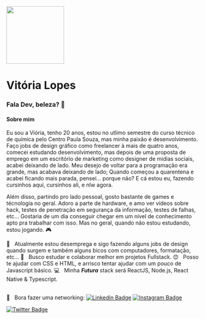 <img width="150px" src="https://avatars2.githubusercontent.com/u/64246018?s=460&u=3d07c48c53255d53e3406037c7f98af14fd98689&v=4">

# Vitória Lopes

### Fala Dev, beleza? :rocket:
<h4> Sobre mim </h4>
Eu sou a Viória, tenho 20 anos, estou no utlimo semestre do curso técnico de química pelo Centro Paula Souza, mas minha paixão é desenvolvimento.
Faço jobs de design gráfico como freelancer à mais de quatro anos, comecei estudando desenvolvimento, mas depois de uma proposta de emprego em um escritório de marketing como designer de midias sociais, acabei deixando de lado. Meu desejo de voltar para a programação era grande, mas acabava deixando de lado; Quando começou a quarentena e acabei ficando mais parada, pensei... porque não? E cá estou eu, fazendo cursinhos aqui, cursinhos ali, e nlw agora. <br>

Além disso, partindo pro lado pessoal, gosto bastante de games e técnologia no geral. Adoro a parte de hardware, e amo ver vídeos sobre hack, testes de penetração em segurança da informação, testes de falhas, etc... Gostaria de um dia conseguir chegar em um nível de conhecimento apto pra trabalhar com isso. Mas no geral, quando não estou estudando, estou jogando. :video_game:<br/>

:rocket:  &nbsp; Atualmente estou desemprega e sigo fazendo alguns jobs de design quando surgem e também alguns bicos com computadores, formatação, etc...
:purple_heart: &nbsp; Busco estudar e colaborar melhor em projetos Fullstack.
:blush: &nbsp; Posso te ajudar com CSS e HTML, e arrisco tentar ajudar com um pouco de Javascript básico.
:computer: &nbsp; Minha ***Futura*** stack será ReactJS, Node.js, React Native & Typescript.

 <br> :email: &nbsp; Bora fazer uma networking:
[![Linkedin Badge](https://img.shields.io/badge/-vilopesp-blue?style=flat-square&logo=Linkedin&logoColor=white&link=https://www.linkedin.com/in/vilopesp/)](https://www.linkedin.com/in/grioos/) 
[![Instagram Badge](https://img.shields.io/badge/-@_vilopesp_-blue?style=flat-square&logo=Instagram&logoColor=white&link=https://www.instagram.com/_vilopesp/)](https://www.instagram.com/grioos_/)

[![Twitter Badge](https://img.shields.io/twitter/follow/_vilopesp?style=social)](https://twitter.com/_vilopesp)


